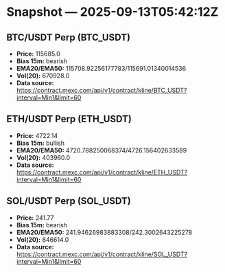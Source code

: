 # Snapshot — 2025-09-13T05:42:12Z

## BTC/USDT Perp (BTC_USDT)
- **Price:** 115685.0
- **Bias 15m:** bearish
- **EMA20/EMA50:** 115708.92256177783/115691.01340014536
- **Vol(20):** 670928.0
- **Data source:** https://contract.mexc.com/api/v1/contract/kline/BTC_USDT?interval=Min1&limit=60

## ETH/USDT Perp (ETH_USDT)
- **Price:** 4722.14
- **Bias 15m:** bullish
- **EMA20/EMA50:** 4720.788250068374/4726.156402633589
- **Vol(20):** 403960.0
- **Data source:** https://contract.mexc.com/api/v1/contract/kline/ETH_USDT?interval=Min1&limit=60

## SOL/USDT Perp (SOL_USDT)
- **Price:** 241.77
- **Bias 15m:** bearish
- **EMA20/EMA50:** 241.94626983883308/242.3002643225278
- **Vol(20):** 846614.0
- **Data source:** https://contract.mexc.com/api/v1/contract/kline/SOL_USDT?interval=Min1&limit=60
